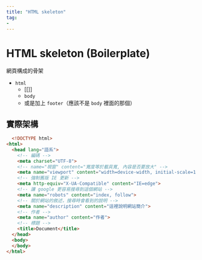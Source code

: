 ```yaml
---
title: "HTML skeleton"
tag: 
- 
---
```

# HTML skeleton (Boilerplate)
網頁構成的骨架
- `html`
  - [[<head>]]
  - `body`
  - 或是加上 `footer`（應該不是 `body` 裡面的那個）


## 實際架構
```html
  <!DOCTYPE html>
<html>
  <head lang="語系">
    <!-- 編碼 -->
    <meta charset="UTF-8"> 
    <!-- name="視窗" content="寬度等於載具寬, 內容是否要放大" -->
    <meta name="viewport" content="width=device-width, initial-scale=1.0">
    <!-- 強制舊版 IE 更新 -->
    <meta http-equiv="X-UA-Compatible" content="IE=edge">
    <!-- 讓 google 更容易搜尋到這個網站 -->
    <meta name="robots" content="index, follow">
    <!-- 關於網站的敘述，搜尋時會看到的說明 -->
    <meta name="description" content="這裡說明網站簡介">
    <!-- 作者 -->
    <meta name="author" content="作者">
    <!-- 標題 -->
    <title>Document</title>
  </head>
  <body>
  </body>
</html>
```






